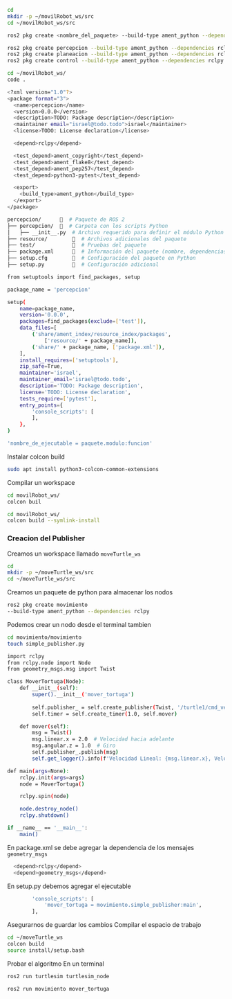 ```bash
cd
mkdir -p ~/movilRobot_ws/src
cd ~/movilRobot_ws/src
```

```bash
ros2 pkg create <nombre_del_paquete> --build-type ament_python --dependencies rclpy 
```
```bash
ros2 pkg create percepcion --build-type ament_python --dependencies rclpy
ros2 pkg create planeacion --build-type ament_python --dependencies rclpy 
ros2 pkg create control --build-type ament_python --dependencies rclpy 
```

```bash
cd ~/movilRobot_ws/
code .
```
```bash
<?xml version="1.0"?>
<package format="3">
  <name>percepcion</name>
  <version>0.0.0</version>
  <description>TODO: Package description</description>
  <maintainer email="israel@todo.todo">israel</maintainer>
  <license>TODO: License declaration</license>

  <depend>rclpy</depend>

  <test_depend>ament_copyright</test_depend>
  <test_depend>ament_flake8</test_depend>
  <test_depend>ament_pep257</test_depend>
  <test_depend>python3-pytest</test_depend>

  <export>
    <build_type>ament_python</build_type>
  </export>
</package>
```

```bash
percepcion/      📂  # Paquete de ROS 2
├── percepcion/  📂  # Carpeta con los scripts Python
│   ├── __init__.py  # Archivo requerido para definir el módulo Python
├── resource/        📂  # Archivos adicionales del paquete
├── test/            📂  # Pruebas del paquete
├── package.xml      📄  # Información del paquete (nombre, dependencias)
├── setup.cfg        📄  # Configuración del paquete en Python
├── setup.py         📄  # Configuración adicional
```

```bash
from setuptools import find_packages, setup

package_name = 'percepcion'

setup(
    name=package_name,
    version='0.0.0',
    packages=find_packages(exclude=['test']),
    data_files=[
        ('share/ament_index/resource_index/packages',
            ['resource/' + package_name]),
        ('share/' + package_name, ['package.xml']),
    ],
    install_requires=['setuptools'],
    zip_safe=True,
    maintainer='israel',
    maintainer_email='israel@todo.todo',
    description='TODO: Package description',
    license='TODO: License declaration',
    tests_require=['pytest'],
    entry_points={
        'console_scripts': [
        ],
    },
)
```

```bash
'nombre_de_ejecutable = paquete.modulo:funcion'
```
Instalar colcon build
```bash
sudo apt install python3-colcon-common-extensions
```
Compilar un workspace

```bash
cd movilRobot_ws/
colcon buil
```

```bash
cd movilRobot_ws/
colcon build --symlink-install
```
### Creacion del Publisher
Creamos un workspace llamado `moveTurtle_ws`

```bash
cd
mkdir -p ~/moveTurtle_ws/src
cd ~/moveTurtle_ws/src
```

Creamos un paquete de python para almacenar los nodos
```bash
ros2 pkg create movimiento
--build-type ament_python --dependencies rclpy
```

Podemos crear un nodo desde el terminal tambien 
```bash
cd movimiento/movimiento
touch simple_publisher.py
```

```bash
import rclpy
from rclpy.node import Node
from geometry_msgs.msg import Twist

class MoverTortuga(Node):
    def __init__(self):
        super().__init__('mover_tortuga')
        
        self.publisher_ = self.create_publisher(Twist, '/turtle1/cmd_vel', 10)
        self.timer = self.create_timer(1.0, self.mover)

    def mover(self):
        msg = Twist()
        msg.linear.x = 2.0  # Velocidad hacia adelante
        msg.angular.z = 1.0  # Giro
        self.publisher_.publish(msg)
        self.get_logger().info(f'Velocidad Lineal: {msg.linear.x}, Velocidad Angular: {msg.angular.z}')

def main(args=None):
    rclpy.init(args=args)
    node = MoverTortuga()

    rclpy.spin(node)

    node.destroy_node()
    rclpy.shutdown()

if __name__ == '__main__':
    main()
```

En package.xml se debe agregar la dependencia de los mensajes `geometry_msgs`
```bash
  <depend>rclpy</depend>
  <depend>geometry_msgs</depend>
```

En setup.py debemos agregar el ejecutable
```bash
        'console_scripts': [
            'mover_tortuga = movimiento.simple_publisher:main',
        ],
```
Asegurarnos de guardar los cambios
Compilar el espacio de trabajo
```bash
cd ~/moveTurtle_ws
colcon build
source install/setup.bash
```
Probar el algoritmo
En un terminal
```bash
ros2 run turtlesim turtlesim_node
```

```bash
ros2 run movimiento mover_tortuga
```

```bash

```


